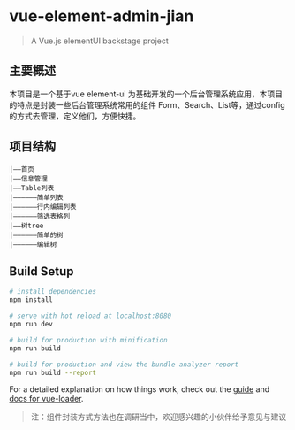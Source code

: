 # vue-element-admin-jian

> A Vue.js elementUI backstage project

## 主要概述
本项目是一个基于vue element-ui 为基础开发的一个后台管理系统应用，本项目的特点是封装一些后台管理系统常用的组件 Form、Search、List等，通过config的方式去管理，定义他们，方便快捷。

## 项目结构
```
|——首页
|——信息管理
|——Table列表
|——————简单列表
|——————行内编辑列表
|——————筛选表格列
|——树tree
|——————简单的树
|——————编辑树
```

## Build Setup

``` bash
# install dependencies
npm install

# serve with hot reload at localhost:8080
npm run dev

# build for production with minification
npm run build

# build for production and view the bundle analyzer report 
npm run build --report
```

For a detailed explanation on how things work, check out the [guide](http://vuejs-templates.github.io/webpack/) and [docs for vue-loader](http://vuejs.github.io/vue-loader).

> 注：组件封装方式方法也在调研当中，欢迎感兴趣的小伙伴给予意见与建议